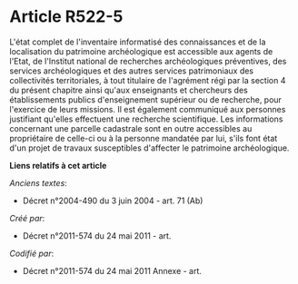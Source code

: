 # Article R522-5

L'état complet de l'inventaire informatisé des connaissances et de la localisation du patrimoine archéologique est accessible
aux agents de l'Etat, de l'Institut national de recherches archéologiques préventives, des services archéologiques et des
autres services patrimoniaux des collectivités territoriales, à tout titulaire de l'agrément régi par la section 4 du présent
chapitre ainsi qu'aux enseignants et chercheurs des établissements publics d'enseignement supérieur ou de recherche, pour
l'exercice de leurs missions. Il est également communiqué aux personnes justifiant qu'elles effectuent une recherche
scientifique. Les informations concernant une parcelle cadastrale sont en outre accessibles au propriétaire de celle-ci ou à
la personne mandatée par lui, s'ils font état d'un projet de travaux susceptibles d'affecter le patrimoine archéologique.

**Liens relatifs à cet article**

_Anciens textes_:

  - Décret n°2004-490 du 3 juin 2004 - art. 71 (Ab)

_Créé par_:

  - Décret n°2011-574 du 24 mai 2011  - art.

_Codifié par_:

  - Décret n°2011-574 du 24 mai 2011 Annexe - art.
